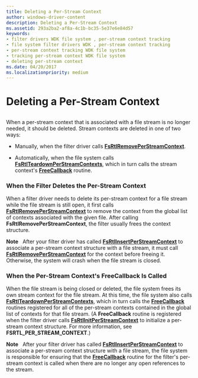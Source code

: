 ```yaml
---
title: Deleting a Per-Stream Context
author: windows-driver-content
description: Deleting a Per-Stream Context
ms.assetid: 293a2ba2-af8a-4c1b-bc35-5e37e6e84d57
keywords:
- filter drivers WDK file system , per-stream context tracking
- file system filter drivers WDK , per-stream context tracking
- per-stream context tracking WDK file system
- tracking per-stream context WDK file system
- deleting per-stream context
ms.date: 04/20/2017
ms.localizationpriority: medium
---
```


# Deleting a Per-Stream Context


## <span id="ddk_deleting_a_per_stream_context_if"></span><span id="DDK_DELETING_A_PER_STREAM_CONTEXT_IF"></span>


When a per-stream context that is associated with a file stream is no longer needed, it should be deleted. Stream contexts are deleted in one of two ways:

-   Manually, when the filter driver calls [**FsRtlRemovePerStreamContext**](https://msdn.microsoft.com/library/windows/hardware/ff547238).

-   Automatically, when the file system calls [**FsRtlTeardownPerStreamContexts**](https://msdn.microsoft.com/library/windows/hardware/ff547295), which in turn calls the stream context's [**FreeCallback**](https://msdn.microsoft.com/library/windows/hardware/ff547357) routine.

### <span id="When_the_Filter_Deletes_the_Per-Stream_Context"></span><span id="when_the_filter_deletes_the_per-stream_context"></span><span id="WHEN_THE_FILTER_DELETES_THE_PER-STREAM_CONTEXT"></span>When the Filter Deletes the Per-Stream Context

When a filter driver needs to delete its per-stream context for a file stream while the file stream is still open, it first calls [**FsRtlRemovePerStreamContext**](https://msdn.microsoft.com/library/windows/hardware/ff547238) to remove the context from the global list of contexts associated with the given file. After calling **FsRtlRemovePerStreamContext**, the filter usually frees the context structure.

**Note**   After your filter driver has called [**FsRtlInsertPerStreamContext**](https://msdn.microsoft.com/library/windows/hardware/ff546194) to associate a per-stream context structure with a file stream, it must call [**FsRtlRemovePerStreamContext**](https://msdn.microsoft.com/library/windows/hardware/ff547238) for the context before freeing it. Otherwise, the system will crash when the file stream is closed.

 

### <span id="When_the_Per-Stream_Context_s_FreeCallback_Is_Called"></span><span id="when_the_per-stream_context_s_freecallback_is_called"></span><span id="WHEN_THE_PER-STREAM_CONTEXT_S_FREECALLBACK_IS_CALLED"></span>When the Per-Stream Context's FreeCallback Is Called

When the file stream is being closed or deleted, the file system frees its own stream context for the file stream. At this time, the file system also calls [**FsRtlTeardownPerStreamContexts**](https://msdn.microsoft.com/library/windows/hardware/ff547295), which in turn calls the [**FreeCallback**](https://msdn.microsoft.com/library/windows/hardware/ff547357) routines registered for all of the per-stream contexts contained in the global list of contexts for that file stream. (A **FreeCallback** routine is registered when the filter driver calls [**FsRtlInitPerStreamContext**](https://msdn.microsoft.com/library/windows/hardware/ff546178) to initialize a per-stream context structure. For more information, see **FSRTL\_PER\_STREAM\_CONTEXT**.)

**Note**   After your filter driver has called [**FsRtlInsertPerStreamContext**](https://msdn.microsoft.com/library/windows/hardware/ff546194) to associate a per-stream context structure with a file stream, the file system is responsible for ensuring that the [**FreeCallback**](https://msdn.microsoft.com/library/windows/hardware/ff547357) routine for the filter's per-stream context is called when there are no longer any open references to the stream.

 

 

 





